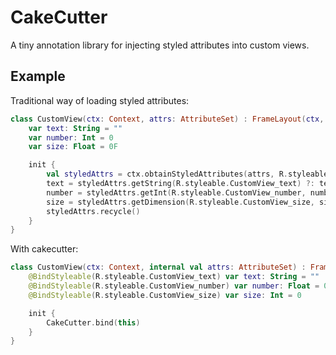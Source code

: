 # CakeCutter
A tiny annotation library for injecting styled attributes into custom views.

## Example
Traditional way of loading styled attributes:
```kotlin
class CustomView(ctx: Context, attrs: AttributeSet) : FrameLayout(ctx, attrs) {
    var text: String = ""
    var number: Int = 0
    var size: Float = 0F

    init {
        val styledAttrs = ctx.obtainStyledAttributes(attrs, R.styleable.CustomView)
        text = styledAttrs.getString(R.styleable.CustomView_text) ?: text
        number = styledAttrs.getInt(R.styleable.CustomView_number, number)
        size = styledAttrs.getDimension(R.styleable.CustomView_size, size)
        styledAttrs.recycle()
    }
}
```

With cakecutter:
```kotlin
class CustomView(ctx: Context, internal val attrs: AttributeSet) : FrameLayout(ctx, attrs) {
    @BindStyleable(R.styleable.CustomView_text) var text: String = ""
    @BindStyleable(R.styleable.CustomView_number) var number: Float = 0F
    @BindStyleable(R.styleable.CustomView_size) var size: Int = 0

    init {
        CakeCutter.bind(this)
    }
}
```
